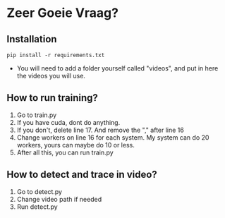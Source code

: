 # Zeer Goeie Vraag?

## Installation

`pip install -r requirements.txt`

- You will need to add a folder yourself called "videos", and put in here the videos you will use.

## How to run training?

1. Go to train.py
2. If you have cuda, dont do anything.
3. If you don't, delete line 17. And remove the "," after line 16
4. Change workers on line 16 for each system. My system can do 20 workers, yours can maybe do 10 or less.
5. After all this, you can run train.py

## How to detect and trace in video?

1. Go to detect.py
2. Change video path if needed
3. Run detect.py